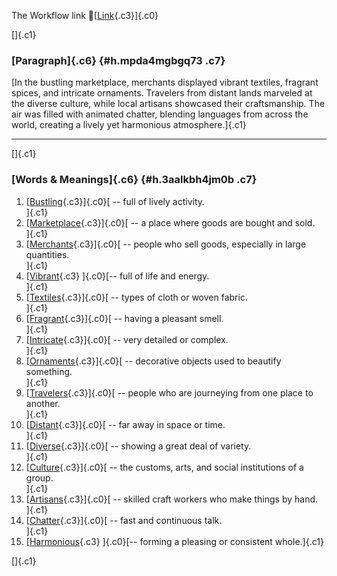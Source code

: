 The Workflow link
👏[[Link](https://www.google.com/url?q=http://www.google.com&sa=D&source=editors&ust=1760855080872822&usg=AOvVaw0aAnlK3r8v3YakD20OD24w){.c3}]{.c0}

[]{.c1}

### [Paragraph]{.c6} {#h.mpda4mgbgq73 .c7}

[In the bustling marketplace, merchants displayed vibrant textiles,
fragrant spices, and intricate ornaments. Travelers from distant lands
marveled at the diverse culture, while local artisans showcased their
craftsmanship. The air was filled with animated chatter, blending
languages from across the world, creating a lively yet harmonious
atmosphere.]{.c1}

------------------------------------------------------------------------

[]{.c1}

### [Words & Meanings]{.c6} {#h.3aalkbh4jm0b .c7}

1.  [[Bustling](https://www.google.com/url?q=http://www.google.com&sa=D&source=editors&ust=1760855080874710&usg=AOvVaw3Vr1SrZRjIMa9J71xCjpRe){.c3}]{.c0}[ --
    full of lively activity.\
    ]{.c1}
2.  [[Marketplace](https://www.google.com/url?q=http://www.google.com&sa=D&source=editors&ust=1760855080874957&usg=AOvVaw2kCzcSHEfwBdvTkz_i4Wt8){.c3}]{.c0}[ --
    a place where goods are bought and sold.\
    ]{.c1}
3.  [[Merchants](https://www.google.com/url?q=http://www.google.com&sa=D&source=editors&ust=1760855080875165&usg=AOvVaw3nCQUngPSt-5bY4O5XSVKp){.c3}]{.c0}[ --
    people who sell goods, especially in large quantities.\
    ]{.c1}
4.  [[Vibrant](https://www.google.com/url?q=http://www.google.com&sa=D&source=editors&ust=1760855080875416&usg=AOvVaw0WxTgcjms2c8Q7lB48CPd2){.c3}
    ]{.c0}[-- full of life and energy.\
    ]{.c1}
5.  [[Textiles](https://www.google.com/url?q=http://www.google.com&sa=D&source=editors&ust=1760855080875597&usg=AOvVaw03V5ka0YZHBUmpzGREtFzz){.c3}]{.c0}[ --
    types of cloth or woven fabric.\
    ]{.c1}
6.  [[Fragrant](https://www.google.com/url?q=http://www.google.com&sa=D&source=editors&ust=1760855080875797&usg=AOvVaw0FFASLCpBsm3DEeekBni4E){.c3}]{.c0}[ --
    having a pleasant smell.\
    ]{.c1}
7.  [[Intricate](https://www.google.com/url?q=http://www.google.com&sa=D&source=editors&ust=1760855080875974&usg=AOvVaw1FDoGJJCbR7dyA7854q1c4){.c3}]{.c0}[ --
    very detailed or complex.\
    ]{.c1}
8.  [[Ornaments](https://www.google.com/url?q=http://www.google.com&sa=D&source=editors&ust=1760855080876145&usg=AOvVaw0zQFd14v-QGa7cjU7zDloZ){.c3}]{.c0}[ --
    decorative objects used to beautify something.\
    ]{.c1}
9.  [[Travelers](https://www.google.com/url?q=http://www.google.com&sa=D&source=editors&ust=1760855080876355&usg=AOvVaw1OBNCzO56nw0G626p2DpE8){.c3}]{.c0}[ --
    people who are journeying from one place to another.\
    ]{.c1}
10. [[Distant](https://www.google.com/url?q=http://www.google.com&sa=D&source=editors&ust=1760855080876572&usg=AOvVaw2jBWKm1RAM3yQ0diYK5TSW){.c3}]{.c0}[ --
    far away in space or time.\
    ]{.c1}
11. [[Diverse](https://www.google.com/url?q=http://www.google.com&sa=D&source=editors&ust=1760855080876746&usg=AOvVaw2ICovTgL-rajx84J5SVUH7){.c3}]{.c0}[ --
    showing a great deal of variety.\
    ]{.c1}
12. [[Culture](https://www.google.com/url?q=http://www.google.com&sa=D&source=editors&ust=1760855080876920&usg=AOvVaw1BwqVScEvcMEYPmdC4j_TW){.c3}]{.c0}[ --
    the customs, arts, and social institutions of a group.\
    ]{.c1}
13. [[Artisans](https://www.google.com/url?q=http://www.google.com&sa=D&source=editors&ust=1760855080877127&usg=AOvVaw3p9uXI-Obn7Juy3mrfhpEn){.c3}]{.c0}[ --
    skilled craft workers who make things by hand.\
    ]{.c1}
14. [[Chatter](https://www.google.com/url?q=http://www.google.com&sa=D&source=editors&ust=1760855080877319&usg=AOvVaw3sDjRUg6rbc8mQbWQ7Sger){.c3}]{.c0}[ --
    fast and continuous talk.\
    ]{.c1}
15. [[Harmonious](https://www.google.com/url?q=http://www.google.com&sa=D&source=editors&ust=1760855080877492&usg=AOvVaw3reLfLej_UEZ0ro-5JSocb){.c3}
    ]{.c0}[-- forming a pleasing or consistent whole.]{.c1}

[]{.c1}
